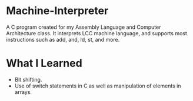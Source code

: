 # Machine-Interpreter
A C program created for my Assembly Language and Computer Architecture class. It interprets LCC machine language, and supports most instructions such as add, and, ld, st, and more.

# What I Learned
- Bit shifting.
- Use of switch statements in C as well as manipulation of elements in arrays.
